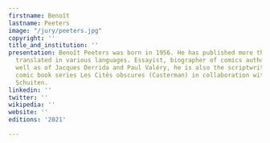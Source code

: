 ```yaml
---
firstname: Benoît
lastname: Peeters
image: "/jury/peeters.jpg"
copyright: ''
title_and_institution: ''
presentation: Benoît Peeters was born in 1956. He has published more than 50 books,
  translated in various languages. Essayist, biographer of comics author Hergé, as
  well as of Jacques Derrida and Paul Valéry, he is also the scriptwriter of the famous
  comic book series Les Cités obscures (Casterman) in collaboration with François
  Schuiten.
linkedin: ''
twitter: ''
wikipedia: ''
website: ''
editions: '2021'

---
```

